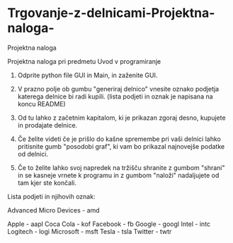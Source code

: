 # Trgovanje-z-delnicami-Projektna-naloga-
Projektna naloga

Projektna naloga pri predmetu Uvod v programiranje

1. Odprite python file GUI in Main, in zaženite GUI.

2. V prazno polje ob gumbu "generiraj delnico" vnesite oznako podjetja katerega delnice bi radi kupili. (lista podjeti in oznak je napisana na koncu README)

3. Od tu lahko z začetnim kapitalom, ki je prikazan zgoraj desno, kupujete in prodajate delnice.

4. Če želite videti če je prišlo do kašne spremembe pri vaši delnici lahko pritisnite gumb "posodobi graf", ki vam bo prikazal najnovejše podatke od delnici.

5. Če to želite lahko svoj napredek na tržišču shranite z gumbom "shrani" in se kasneje vrnete k programu in z gumbom "naloži" nadaljujete od tam kjer ste končali.


Lista podjeti in njihovih oznak:

  Advanced Micro Devices - amd
  
  Apple - aapl
  Coca Cola - kof
  Facebook - fb
  Google - googl
  Intel - intc
  Logitech - logi
  Microsoft - msft
  Tesla - tsla
  Twitter - twtr
